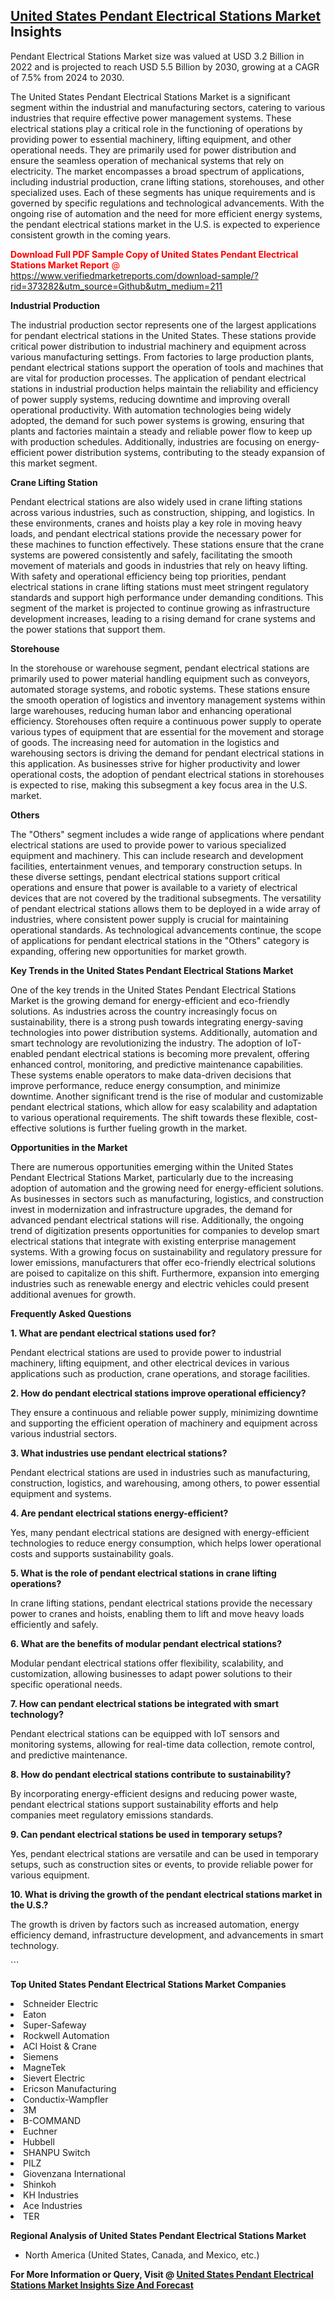 <h2><a href="https://www.verifiedmarketreports.com/download-sample/?rid=373282&amp;utm_source=Github&amp;utm_medium=211" target="_blank">United States Pendant Electrical Stations Market</a> Insights</h2><p>Pendant Electrical Stations Market size was valued at USD 3.2 Billion in 2022 and is projected to reach USD 5.5 Billion by 2030, growing at a CAGR of 7.5% from 2024 to 2030.</p><p><p>The United States Pendant Electrical Stations Market is a significant segment within the industrial and manufacturing sectors, catering to various industries that require effective power management systems. These electrical stations play a critical role in the functioning of operations by providing power to essential machinery, lifting equipment, and other operational needs. They are primarily used for power distribution and ensure the seamless operation of mechanical systems that rely on electricity. The market encompasses a broad spectrum of applications, including industrial production, crane lifting stations, storehouses, and other specialized uses. Each of these segments has unique requirements and is governed by specific regulations and technological advancements. With the ongoing rise of automation and the need for more efficient energy systems, the pendant electrical stations market in the U.S. is expected to experience consistent growth in the coming years.<p><span class=""><span style="color: #ff0000;"><strong>Download Full PDF Sample Copy of United States Pendant Electrical Stations Market Report</strong> @ </span><a href="https://www.verifiedmarketreports.com/download-sample/?rid=373282&amp;utm_source=Github&amp;utm_medium=211" target="_blank">https://www.verifiedmarketreports.com/download-sample/?rid=373282&amp;utm_source=Github&amp;utm_medium=211</a></span></p></p><p><strong>Industrial Production</strong></p><p>The industrial production sector represents one of the largest applications for pendant electrical stations in the United States. These stations provide critical power distribution to industrial machinery and equipment across various manufacturing settings. From factories to large production plants, pendant electrical stations support the operation of tools and machines that are vital for production processes. The application of pendant electrical stations in industrial production helps maintain the reliability and efficiency of power supply systems, reducing downtime and improving overall operational productivity. With automation technologies being widely adopted, the demand for such power systems is growing, ensuring that plants and factories maintain a steady and reliable power flow to keep up with production schedules. Additionally, industries are focusing on energy-efficient power distribution systems, contributing to the steady expansion of this market segment.<p><strong>Crane Lifting Station</strong></p><p>Pendant electrical stations are also widely used in crane lifting stations across various industries, such as construction, shipping, and logistics. In these environments, cranes and hoists play a key role in moving heavy loads, and pendant electrical stations provide the necessary power for these machines to function effectively. These stations ensure that the crane systems are powered consistently and safely, facilitating the smooth movement of materials and goods in industries that rely on heavy lifting. With safety and operational efficiency being top priorities, pendant electrical stations in crane lifting stations must meet stringent regulatory standards and support high performance under demanding conditions. This segment of the market is projected to continue growing as infrastructure development increases, leading to a rising demand for crane systems and the power stations that support them.<p><strong>Storehouse</strong></p><p>In the storehouse or warehouse segment, pendant electrical stations are primarily used to power material handling equipment such as conveyors, automated storage systems, and robotic systems. These stations ensure the smooth operation of logistics and inventory management systems within large warehouses, reducing human labor and enhancing operational efficiency. Storehouses often require a continuous power supply to operate various types of equipment that are essential for the movement and storage of goods. The increasing need for automation in the logistics and warehousing sectors is driving the demand for pendant electrical stations in this application. As businesses strive for higher productivity and lower operational costs, the adoption of pendant electrical stations in storehouses is expected to rise, making this subsegment a key focus area in the U.S. market.<p><strong>Others</strong></p><p>The "Others" segment includes a wide range of applications where pendant electrical stations are used to provide power to various specialized equipment and machinery. This can include research and development facilities, entertainment venues, and temporary construction setups. In these diverse settings, pendant electrical stations support critical operations and ensure that power is available to a variety of electrical devices that are not covered by the traditional subsegments. The versatility of pendant electrical stations allows them to be deployed in a wide array of industries, where consistent power supply is crucial for maintaining operational standards. As technological advancements continue, the scope of applications for pendant electrical stations in the "Others" category is expanding, offering new opportunities for market growth.<p><strong>Key Trends in the United States Pendant Electrical Stations Market</strong></p><p>One of the key trends in the United States Pendant Electrical Stations Market is the growing demand for energy-efficient and eco-friendly solutions. As industries across the country increasingly focus on sustainability, there is a strong push towards integrating energy-saving technologies into power distribution systems. Additionally, automation and smart technology are revolutionizing the industry. The adoption of IoT-enabled pendant electrical stations is becoming more prevalent, offering enhanced control, monitoring, and predictive maintenance capabilities. These systems enable operators to make data-driven decisions that improve performance, reduce energy consumption, and minimize downtime. Another significant trend is the rise of modular and customizable pendant electrical stations, which allow for easy scalability and adaptation to various operational requirements. The shift towards these flexible, cost-effective solutions is further fueling growth in the market.<p><strong>Opportunities in the Market</strong></p><p>There are numerous opportunities emerging within the United States Pendant Electrical Stations Market, particularly due to the increasing adoption of automation and the growing need for energy-efficient solutions. As businesses in sectors such as manufacturing, logistics, and construction invest in modernization and infrastructure upgrades, the demand for advanced pendant electrical stations will rise. Additionally, the ongoing trend of digitization presents opportunities for companies to develop smart electrical stations that integrate with existing enterprise management systems. With a growing focus on sustainability and regulatory pressure for lower emissions, manufacturers that offer eco-friendly electrical solutions are poised to capitalize on this shift. Furthermore, expansion into emerging industries such as renewable energy and electric vehicles could present additional avenues for growth.<p><strong>Frequently Asked Questions</strong></p><p><strong>1. What are pendant electrical stations used for?</strong></p><p>Pendant electrical stations are used to provide power to industrial machinery, lifting equipment, and other electrical devices in various applications such as production, crane operations, and storage facilities.</p><p><strong>2. How do pendant electrical stations improve operational efficiency?</strong></p><p>They ensure a continuous and reliable power supply, minimizing downtime and supporting the efficient operation of machinery and equipment across various industrial sectors.</p><p><strong>3. What industries use pendant electrical stations?</strong></p><p>Pendant electrical stations are used in industries such as manufacturing, construction, logistics, and warehousing, among others, to power essential equipment and systems.</p><p><strong>4. Are pendant electrical stations energy-efficient?</strong></p><p>Yes, many pendant electrical stations are designed with energy-efficient technologies to reduce energy consumption, which helps lower operational costs and supports sustainability goals.</p><p><strong>5. What is the role of pendant electrical stations in crane lifting operations?</strong></p><p>In crane lifting stations, pendant electrical stations provide the necessary power to cranes and hoists, enabling them to lift and move heavy loads efficiently and safely.</p><p><strong>6. What are the benefits of modular pendant electrical stations?</strong></p><p>Modular pendant electrical stations offer flexibility, scalability, and customization, allowing businesses to adapt power solutions to their specific operational needs.</p><p><strong>7. How can pendant electrical stations be integrated with smart technology?</strong></p><p>Pendant electrical stations can be equipped with IoT sensors and monitoring systems, allowing for real-time data collection, remote control, and predictive maintenance.</p><p><strong>8. How do pendant electrical stations contribute to sustainability?</strong></p><p>By incorporating energy-efficient designs and reducing power waste, pendant electrical stations support sustainability efforts and help companies meet regulatory emissions standards.</p><p><strong>9. Can pendant electrical stations be used in temporary setups?</strong></p><p>Yes, pendant electrical stations are versatile and can be used in temporary setups, such as construction sites or events, to provide reliable power for various equipment.</p><p><strong>10. What is driving the growth of the pendant electrical stations market in the U.S.?</strong></p><p>The growth is driven by factors such as increased automation, energy efficiency demand, infrastructure development, and advancements in smart technology.</p>```</p><p><strong>Top United States Pendant Electrical Stations Market Companies</strong></p><div data-test-id=""><p><li>Schneider Electric</li><li> Eaton</li><li> Super-Safeway</li><li> Rockwell Automation</li><li> ACI Hoist & Crane</li><li> Siemens</li><li> MagneTek</li><li> Sievert Electric</li><li> Ericson Manufacturing</li><li> Conductix-Wampfler</li><li> 3M</li><li> B-COMMAND</li><li> Euchner</li><li> Hubbell</li><li> SHANPU Switch</li><li> PILZ</li><li> Giovenzana International</li><li> Shinkoh</li><li> KH Industries</li><li> Ace Industries</li><li> TER</li></p><div><strong>Regional Analysis of&nbsp;United States Pendant Electrical Stations Market</strong></div><ul><li dir="ltr"><p dir="ltr">North America&nbsp;(United States, Canada, and Mexico, etc.)</p></li></ul><p><strong>For More Information or Query, Visit @&nbsp;</strong><strong><a href="https://www.verifiedmarketreports.com/product/pendant-electrical-stations-market/?utm_source=Github&amp;utm_medium=211" target="_blank">United States Pendant Electrical Stations Market Insights Size And Forecast</a></strong></p></div>
